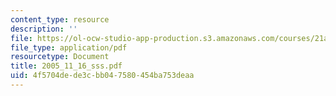 ```yaml
---
content_type: resource
description: ''
file: https://ol-ocw-studio-app-production.s3.amazonaws.com/courses/21a-245j-power-interpersonal-organizational-and-global-dimensions-fall-2005/4f5704dede3cbb047580454ba753deaa_2005_11_16_sss.pdf
file_type: application/pdf
resourcetype: Document
title: 2005_11_16_sss.pdf
uid: 4f5704de-de3c-bb04-7580-454ba753deaa
---
```

